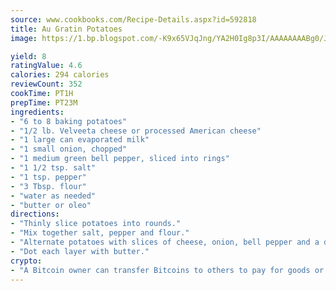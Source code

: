 ```yaml
---
source: www.cookbooks.com/Recipe-Details.aspx?id=592818
title: Au Gratin Potatoes
image: https://1.bp.blogspot.com/-K9x65VJqJng/YA2H0Ig8p3I/AAAAAAAABg0/JRKr7ZzesxofwlGw6YudXad_aQn9BD52QCLcBGAsYHQ/s299/2.png

yield: 8
ratingValue: 4.6
calories: 294 calories
reviewCount: 352
cookTime: PT1H
prepTime: PT23M
ingredients:
- "6 to 8 baking potatoes"
- "1/2 lb. Velveeta cheese or processed American cheese"
- "1 large can evaporated milk"
- "1 small onion, chopped"
- "1 medium green bell pepper, sliced into rings"
- "1 1/2 tsp. salt"
- "1 tsp. pepper"
- "3 Tbsp. flour"
- "water as needed"
- "butter or oleo"
directions:
- "Thinly slice potatoes into rounds."
- "Mix together salt, pepper and flour."
- "Alternate potatoes with slices of cheese, onion, bell pepper and a dusting of flour mixture, doing this in layers, in casserole."
- "Dot each layer with butter."
crypto:
- "A Bitcoin owner can transfer Bitcoins to others to pay for goods or services."
---
```

